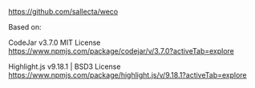 https://github.com/sallecta/weco

Based on:

CodeJar v3.7.0 MIT License
https://www.npmjs.com/package/codejar/v/3.7.0?activeTab=explore

Highlight.js v9.18.1 | BSD3 License
https://www.npmjs.com/package/highlight.js/v/9.18.1?activeTab=explore
